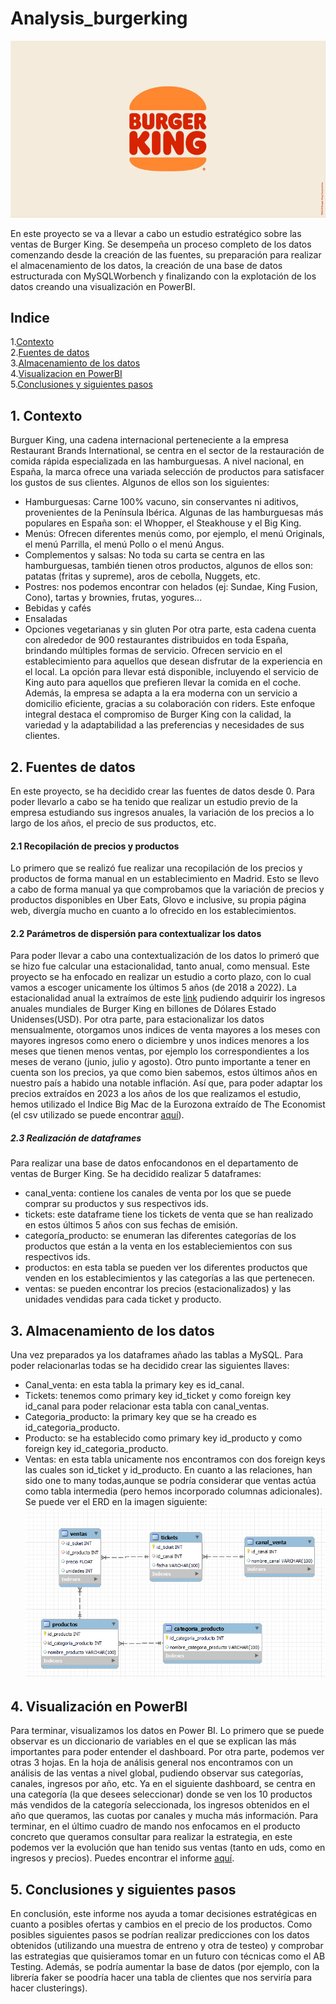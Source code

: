 #  Analysis_burgerking
![](https://github.com/Lidiavf1912/analysis_burgerking/blob/main/imagenes/logo_burgerking.png)

En este proyecto se va a llevar a cabo un estudio estratégico sobre las ventas de Burger King. Se desempeña un proceso completo de los datos comenzando desde la creación de las fuentes, su preparación para realizar el almacenamiento de los datos, la creación de una base de datos estructurada con MySQLWorbench y finalizando con la explotación de los datos creando una visualización en PowerBI.

## Indice
1.[Contexto](#Contexto)\
2.[Fuentes de datos](#Fuentes_de_datos)\
3.[Almacenamiento de los datos](#Almacenamiento_de_los_datos)\
4.[Visualizacion en PowerBI](#Visualizacion_en_PowerBI)\
5.[Conclusiones y siguientes pasos](#Conclusiones_y_siguientes_pasos)

## 1. Contexto <a name="Contexto"/>
Burguer King, una cadena internacional perteneciente a la empresa Restaurant Brands
International, se centra en el sector de la restauración de comida rápida especializada en las
hamburguesas. A nivel nacional, en España, la marca ofrece una variada selección de productos
para satisfacer los gustos de sus clientes. Algunos de ellos son los siguientes:
- Hamburguesas: Carne 100% vacuno, sin conservantes ni aditivos, provenientes de la
Península Ibérica. Algunas de las hamburguesas más populares en España son: el Whopper, el
Steakhouse y el Big King.
- Menús: Ofrecen diferentes menús como, por ejemplo, el menú Originals, el menú
Parrilla, el menú Pollo o el menú Angus.
- Complementos y salsas: No toda su carta se centra en las hamburguesas, también tienen otros
productos, algunos de ellos son: patatas (fritas y supreme), aros de cebolla, Nuggets, etc.
- Postres: nos podemos encontrar con helados (ej: Sundae, King Fusion, Cono), tartas y
brownies, frutas, yogures…
- Bebidas y cafés
- Ensaladas
- Opciones vegetarianas y sin gluten
Por otra parte, esta cadena cuenta con alrededor de 900 restaurantes distribuidos en toda
España, brindando múltiples formas de servicio. Ofrecen servicio en el establecimiento para aquellos
que desean disfrutar de la experiencia en el local. La opción para llevar está disponible, incluyendo el
servicio de King auto para aquellos que prefieren llevar la comida en el coche. Además, la empresa se
adapta a la era moderna con un servicio a domicilio eficiente, gracias a su colaboración con riders.
Este enfoque integral destaca el compromiso de Burger King con la calidad, la variedad y la
adaptabilidad a las preferencias y necesidades de sus clientes.

## 2. Fuentes de datos <a name="Fuentes_de_datos"/>
En este proyecto, se ha decidido crear las fuentes de datos desde 0. Para poder llevarlo a cabo se ha tenido que realizar un estudio previo de la empresa estudiando sus ingresos anuales, la variación de los precios a lo largo de los años, el precio de sus productos, etc.

#### 2.1 Recopilación de precios y productos 
Lo primero que se realizó fue realizar una recopilación de los precios y productos de forma manual en un establecimiento en Madrid. Esto se llevo a cabo de forma manual ya que comprobamos que la variación de precios y productos disponibles en Uber Eats, Glovo e inclusive, su propia página web, divergía mucho en cuanto a lo ofrecido en los establecimientos. 

#### 2.2 Parámetros de dispersión para contextualizar los datos 
Para poder llevar a cabo una contextualización de los datos lo primeró que se hizo fue calcular una estacionalidad, tanto anual, como mensual.
Este proyecto se ha enfocado en realizar un estudio a corto plazo, con lo cual vamos a escoger unicamente los últimos 5 años (de 2018 a 2022). La estacionalidad anual la extraímos de este [link](https://www.statista.com/statistics/266462/burger-king-revenue/) pudiendo adquirir los ingresos anuales mundiales de Burger King en billones de Dólares Estado Unidenses(USD). 
Por otra parte, para estacionalizar los datos mensualmente, otorgamos unos indices de venta mayores a los meses con mayores ingresos como enero o diciembre y unos indices menores a los meses que tienen menos ventas, por ejemplo los correspondientes a los meses de verano (junio, julio y agosto).
Otro punto importante a tener en cuenta son los precios, ya que como bien sabemos, estos últimos años en nuestro país a habido una notable inflación. Así que, para poder adaptar los precios extraídos en 2023 a los años de los que realizamos el estudio, hemos utilizado el Indice Big Mac de la Eurozona extraído de The Economist (el csv utilizado se puede encontrar [aquí](https://github.com/TheEconomist/big-mac-data)). 

##### 2.3 Realización de dataframes
Para realizar una base de datos enfocandonos en el departamento de ventas de Burger King. Se ha decidido realizar 5 dataframes:
- canal_venta: contiene los canales de venta por los que se puede comprar su productos y sus respectivos ids.
- tickets: este dataframe tiene los tickets de venta que se han realizado en estos últimos 5 años con sus fechas de emisión.
- categoría_producto: se enumeran las diferentes categorías de los productos que están a la venta en los estableciemientos con sus respectivos ids.
- productos: en esta tabla se pueden ver los diferentes productos que venden en los establecimientos y las categorías a las que pertenecen. 
- ventas: se pueden encontrar los precios (estacionalizados) y las unidades vendidas para cada ticket y producto.

## 3. Almacenamiento de los datos <a name="Almacenamiento_de_los_datos"/>
Una vez preparados ya los dataframes añado las tablas a MySQL. Para poder relacionarlas todas se ha decidido crear las siguientes llaves:
- Canal_venta: en esta tabla la primary key es id_canal.
- Tickets: tenemos como primary key id_ticket y como foreign key id_canal para poder relacionar esta tabla con canal_ventas.
- Categoria_producto: la primary key que se ha creado es id_categoria_producto.
- Producto: se ha establecido como primary key id_producto y como foreign key id_categoria_producto.
- Ventas: en esta tabla unicamente nos encontramos con dos foreign keys las cuales son id_ticket y id_producto.
En cuanto a las relaciones, han sido one to many todas,aunque se podría considerar que ventas actúa como tabla intermedia (pero hemos incorporado columnas adicionales). 
Se puede ver el ERD en la imagen siguiente: 
![](https://github.com/Lidiavf1912/analysis_burgerking/blob/main/imagenes/esquema_erd.png)

## 4. Visualización en PowerBI <a name="Visualizacion_en_PowerBI"/>
Para terminar, visualizamos los datos en Power BI. Lo primero que se puede observar es un diccionario de variables en el que se explican las más importantes para poder entender el dashboard. Por otra parte, podemos ver otras 3 hojas. En la hoja de análisis general nos encontramos con un análisis de las ventas a nivel global, pudiendo observar sus categorías, canales, ingresos por año, etc. Ya en el siguiente dashboard, se centra en una categoría (la que desees seleccionar) donde se ven los 10 productos más vendidos de la categoría seleccionada, los ingresos obtenidos en el año que queramos, las cuotas por canales y mucha más información. Para terminar, en el último cuadro de mando nos enfocamos en el producto concreto que queramos consultar para realizar la estrategia, en este podemos ver la evolución que han tenido sus ventas (tanto en uds, como en ingresos y precios). Puedes encontrar el informe [aquí](https://github.com/Lidiavf1912/analysis_burgerking/blob/main/visualizacion/analisis_burgerking.pbix).

## 5. Conclusiones y siguientes pasos <a name="Conclusiones_y_siguientes_pasos"/>
En conclusión, este informe nos ayuda a tomar decisiones estratégicas en cuanto a posibles ofertas y cambios en el precio de los productos. Como posibles siguientes pasos se podrían realizar predicciones con los datos obtenidos (utilizando una muestra de entreno y otra de testeo) y comprobar las estrategias que quisieramos tomar en un futuro con técnicas como el AB Testing. Además, se podría aumentar la base de datos (por ejemplo, con la librería faker se poodría hacer una tabla de clientes que nos serviría para hacer clusterings).
